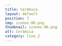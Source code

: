 ```yaml
---
title: Cerâmica
layout: default
position: 7
img: icones-06.png
thumbnail: icones-06.png
alt: Cerâmica
category: line_2
---
```

